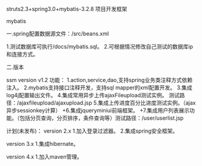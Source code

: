 struts2.3+spring3.0+mybatis-3.2.8 项目开发框架

mybatis 

一.spring配置数据源文件：/src/beans.xml

1.测试数据库可执行/docs/mybatis.sql。
2.可根据情况修改自己测试的数据库ip和连接方式。


二.版本

ssm version v1.2 功能：
1.action,service,dao,支持spring业务类注释方式依赖注入。 
2.mybatis支持接口注释开发，支持sql mapper的xml配置开发。 
3.集成log4j配置输出文件。 
4.集成常用异步上传ajaxFileupload测试实例。 测试路径：/ajaxfileupload/ajaxupload.jsp
5.集成上传进度百分比进度测试实例。（ajax异步sessionkey计算）
+6.集成jqueryminiui前端框架。
+7.集成用户列表展示功能。（包括分页查询，分页排序，条件查询等）测试路径：/user/userlist.jsp


计划(未发布)：
version 2.x
1.加入登录过滤器。
2.集成spring安全框架。

version 3.x
1.集成hibernate。

version 4.x
1.加入maven管理。
